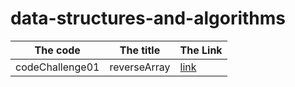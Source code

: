 # data-structures-and-algorithms

|The code | The title | The Link |
|---------|-----------|----------|
|codeChallenge01|reverseArray|[link](./arrya-reverse/array-reverse.md)|
